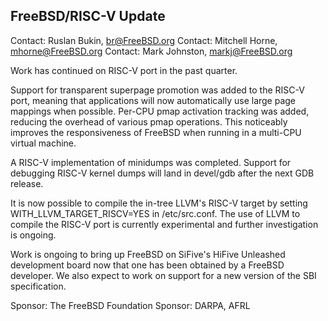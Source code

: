 ## FreeBSD/RISC-V Update ##

Contact: Ruslan Bukin, <br@FreeBSD.org>
Contact: Mitchell Horne, <mhorne@FreeBSD.org>
Contact: Mark Johnston, <markj@FreeBSD.org>

Work has continued on RISC-V port in the past quarter.

Support for transparent superpage promotion was added to the RISC-V
port, meaning that applications will now automatically use large
page mappings when possible.  Per-CPU pmap activation tracking was
added, reducing the overhead of various pmap operations.  This
noticeably improves the responsiveness of FreeBSD when running in
a multi-CPU virtual machine.

A RISC-V implementation of minidumps was completed.  Support for
debugging RISC-V kernel dumps will land in devel/gdb after the
next GDB release.

It is now possible to compile the in-tree LLVM's RISC-V target by
setting WITH_LLVM_TARGET_RISCV=YES in /etc/src.conf.  The use of
LLVM to compile the RISC-V port is currently experimental and
further investigation is ongoing.

Work is ongoing to bring up FreeBSD on SiFive's HiFive Unleashed
development board now that one has been obtained by a FreeBSD
developer.  We also expect to work on support for a new version
of the SBI specification.

Sponsor: The FreeBSD Foundation
Sponsor: DARPA, AFRL
